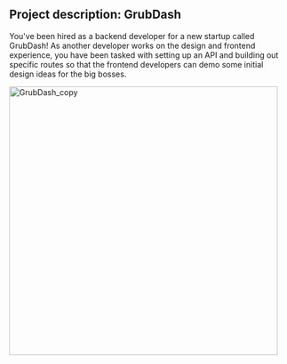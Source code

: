 ## Project description: GrubDash

You've been hired as a backend developer for a new startup called GrubDash! As another developer works on the design and frontend experience, you have been tasked with 
setting up an API and building out specific routes so that the frontend developers can demo some initial design ideas for the big bosses.

<img width="483" alt="GrubDash_copy" src="https://github.com/rmccarthyiii/project-grubdash/assets/25188255/f1a011f3-bf8d-4854-a141-5a6f5a0a7044">
